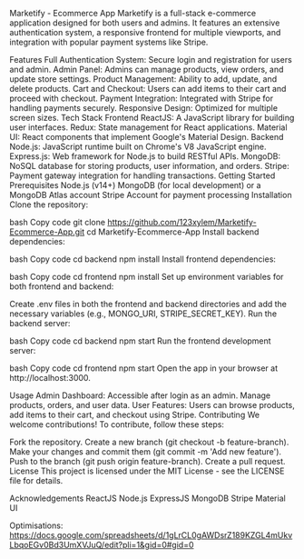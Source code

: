 Marketify - Ecommerce App
Marketify is a full-stack e-commerce application designed for both users and admins. It features an extensive authentication system, a responsive frontend for multiple viewports, and integration with popular payment systems like Stripe.

Features
Full Authentication System: Secure login and registration for users and admin.
Admin Panel: Admins can manage products, view orders, and update store settings.
Product Management: Ability to add, update, and delete products.
Cart and Checkout: Users can add items to their cart and proceed with checkout.
Payment Integration: Integrated with Stripe for handling payments securely.
Responsive Design: Optimized for multiple screen sizes.
Tech Stack
Frontend
ReactJS: A JavaScript library for building user interfaces.
Redux: State management for React applications.
Material UI: React components that implement Google's Material Design.
Backend
Node.js: JavaScript runtime built on Chrome's V8 JavaScript engine.
Express.js: Web framework for Node.js to build RESTful APIs.
MongoDB: NoSQL database for storing products, user information, and orders.
Stripe: Payment gateway integration for handling transactions.
Getting Started
Prerequisites
Node.js (v14+)
MongoDB (for local development) or a MongoDB Atlas account
Stripe Account for payment processing
Installation
Clone the repository:

bash
Copy code
git clone https://github.com/123xylem/Marketify-Ecommerce-App.git
cd Marketify-Ecommerce-App
Install backend dependencies:

bash
Copy code
cd backend
npm install
Install frontend dependencies:

bash
Copy code
cd frontend
npm install
Set up environment variables for both frontend and backend:

Create .env files in both the frontend and backend directories and add the necessary variables (e.g., MONGO_URI, STRIPE_SECRET_KEY).
Run the backend server:

bash
Copy code
cd backend
npm start
Run the frontend development server:

bash
Copy code
cd frontend
npm start
Open the app in your browser at http://localhost:3000.

Usage
Admin Dashboard: Accessible after login as an admin. Manage products, orders, and user data.
User Features: Users can browse products, add items to their cart, and checkout using Stripe.
Contributing
We welcome contributions! To contribute, follow these steps:

Fork the repository.
Create a new branch (git checkout -b feature-branch).
Make your changes and commit them (git commit -m 'Add new feature').
Push to the branch (git push origin feature-branch).
Create a pull request.
License
This project is licensed under the MIT License - see the LICENSE file for details.

Acknowledgements
ReactJS
Node.js
ExpressJS
MongoDB
Stripe
Material UI



Optimisations:
https://docs.google.com/spreadsheets/d/1gLrCL0gAWDsrZ189KZGL4mUkvLbqoEGv0Bd3UmXVJuQ/edit?pli=1&gid=0#gid=0
